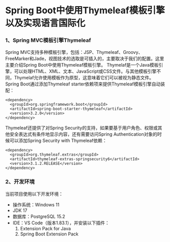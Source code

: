 # Spring Boot中使用Thymeleaf模板引擎以及实现语言国际化

### 1、Spring MVC模板引擎Thymeleaf

Spring MVC支持多种模板引擎，包括：JSP、Thymeleaf、Groovy、FreeMarker和Jade，视图技术的选取是可插入的，主要取决于我们的配置。这里主要介绍Spring Boot中使用Thymeleaf模板引擎。
Thymelaf是一个Java模板引擎，可以处理HTML、XML、文本、JavaScript或CSS文件。与其他模板引擎不同，Thymelaf允许使用模板作为原型，这意味着它们可以被视为静态文件。
Spring Boot通过添加Thymeleaf starter依赖项来提供Thymeleaf模板引擎自动装配：
```
<dependency>
  <groupId>org.springframework.boot</groupId>
  <artifactId>spring-boot-starter-thymeleaf</artifactId>
  <version>3.2.0</version>
</dependency>

```
Thymeleaf还提供了对Spring Security的支持，如果要基于用户角色、权限或其他安全表达式有条件地显示内容，还有需要访问Spring Authentication对象的时候可以添加Spring Security with Thymeleaf依赖：
```
<dependency>
  <groupId>org.thymeleaf.extras</groupId>
  <artifactId>thymeleaf-extras-springsecurity6</artifactId>
  <version>3.1.2.RELEASE</version>
</dependency>
```

### 2、开发环境

当前项目使用以下开发环境：
- 操作系统：Windows 11
- JDK 17
- 数据库：PostgreSQL 15.2
- IDE：VS Code（版本1.83.1），并安装以下插件：
  1. Extension Pack for Java
  1. Spring Boot Extension Pack
